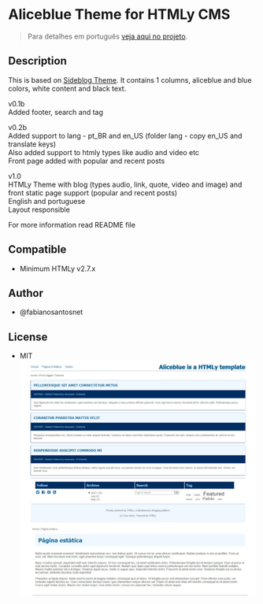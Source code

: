 # Aliceblue Theme for HTMLy CMS

> Para detalhes em português [veja aqui no projeto](https://fabianosantosnet.github.io/HTMLyCMS/).

## Description
This is based on [Sideblog Theme](https://github.com/derweili/htmly-sideblog). It contains 1 columns, aliceblue and blue colors, white content and black text.

  v0.1b  
  Added footer, search and tag  
  
  v0.2b  
  Added support to lang - pt_BR and en_US (folder lang - copy en_US and translate keys)  
  Also added support to htmly types like audio and video etc  
  Front page added with popular and recent posts  
  
  v1.0  
  HTMLy Theme with blog (types audio, link, quote, video and image) and front static page support (popular and recent posts)  
  English and portuguese  
  Layout responsible    
  
  For more information read README file   

## Compatible 
- Minimum HTMLy v2.7.x

## Author
- @fabianosantosnet

## License
- MIT
![Screenshot Aliceblue HTMLy Theme](https://raw.githubusercontent.com/fabianosantosnet/rep-htmly/main/themes/aliceblue/screenshot.jpg)
